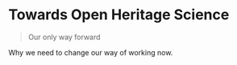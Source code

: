 # Towards Open Heritage Science 
> Our only way forward 


Why we need to change our way of working now.
